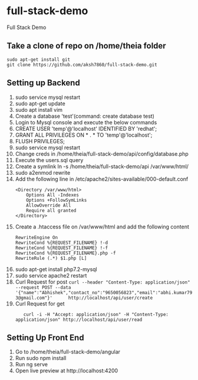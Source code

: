 # full-stack-demo
Full Stack Demo

## Take a clone of repo on /home/theia folder
	sudo apt-get install git
	git clone https://github.com/aksh7860/full-stack-demo.git

## Setting up Backend
1. sudo service mysql restart
3. sudo apt-get update
4. sudo apt install vim
5. Create a database 'test'(command: create database test)
6. Login to Mysql console and execute the below commands
7. CREATE USER 'temp'@'localhost' IDENTIFIED BY 'redhat';
8. GRANT ALL PRIVILEGES ON * . * TO 'temp'@'localhost';
9. FLUSH PRIVILEGES;
10. sudo service mysql restart
11. Change creds in /home/theia/full-stack-demo/api/config/database.php
12. Execute the users.sql query 
13. Create a symlink ln -s /home/theia/full-stack-demo/api /var/www/html/
14. sudo a2enmod rewrite
15. Add the following line in /etc/apache2/sites-available/000-default.conf
	```
	<Directory /var/www/html>
        Options All -Indexes
        Options +FollowSymLinks
        AllowOverride All
        Require all granted
    </Directory>
    ```
10. Create a .htaccess file on /var/www/html and add the following content
	```
	RewriteEngine On
	RewriteCond %{REQUEST_FILENAME} !-d
	RewriteCond %{REQUEST_FILENAME} !-f
	RewriteCond %{REQUEST_FILENAME}.php -f
	RewriteRule (.*) $1.php [L]
	```
11.  sudo apt-get install php7.2-mysql
12.  sudo service apache2 restart
13.  Curl Request for post 
  	```
	curl --header "Content-Type: application/json" --request POST --data '{"name":"Abhishek","contact_no":"9650056823","email":"abhi.kumar793@gmail.com"}'      http://localhost/api/user/create
	```
14. Curl Request for get  
	```
	   curl -i -H "Accept: application/json" -H "Content-Type: application/json" http://localhost/api/user/read
	```




## Setting Up Front End
1. Go to /home/theia/full-stack-demo/angular
2. Run sudo npm install
3. Run ng serve
4. Open live preview at http://localhost:4200
